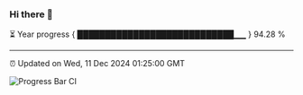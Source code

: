 ### Hi there 👋

⏳ Year progress { ████████████████████████████▁▁ } 94.28 %

---

⏰ Updated on Wed, 11 Dec 2024 01:25:00 GMT

![Progress Bar CI](https://github.com/liununu/liununu/workflows/Progress%20Bar%20CI/badge.svg)
